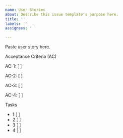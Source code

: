 ```yaml
---
name: User Stories
about: Describe this issue template's purpose here.
title: ''
labels: ''
assignees: ''

---
```


Paste user story here.

Acceptance Criteria (AC)

AC-1: [ ]

AC-2: [ ]

AC-3: [ ]

AC-4: [ ]

Tasks
- 1 [ ]
- 2 [ ]
- 3 [ ]
- 4 [ ]
